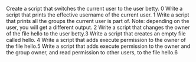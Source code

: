 Create a script that switches the current user to the user betty. 0
Write a script that prints the effective username of the current user. 1
Write a script that prints all the groups the current user is part of. Note: depending on the user, you will get a different output. 2
Write a script that changes the owner of the file hello to the user betty.3
Write a script that creates an empty file called hello. 4
Write a script that adds execute permission to the owner of the file hello.5
Write a script that adds execute permission to the owner and the group owner, and read permission to other users, to the file hello.6 
